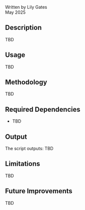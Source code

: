 Written by Lily Gates  
May 2025

## Description
TBD

## Usage
TBD

## Methodology
TBD

## Required Dependencies
* TBD

## Output
The script outputs:
TBD

## Limitations
TBD

## Future Improvements
TBD

